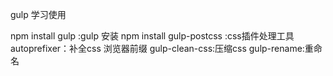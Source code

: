 gulp 学习使用

npm install gulp :gulp 安装
npm install gulp-postcss :css插件处理工具
			autoprefixer：补全css 浏览器前缀
			gulp-clean-css:压缩css
			gulp-rename:重命名
			
			
		
